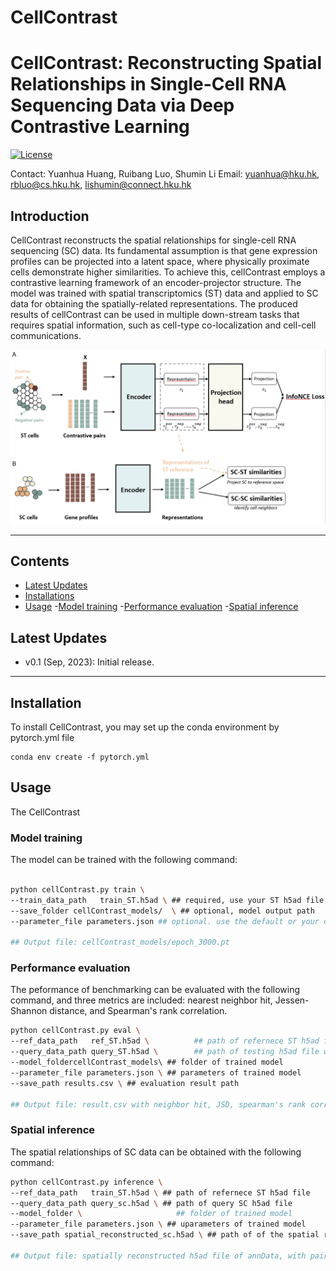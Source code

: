 
# CellContrast

# CellContrast: Reconstructing Spatial Relationships in Single-Cell RNA Sequencing Data via Deep Contrastive Learning

[![License](https://img.shields.io/badge/license-MIT-blue)](https://opensource.org/license/mit/) 

Contact: Yuanhua Huang, Ruibang Luo, Shumin Li
Email:  yuanhua@hku.hk, rbluo@cs.hku.hk, lishumin@connect.hku.hk

## Introduction

CellContrast reconstructs the spatial relationships for single-cell RNA sequencing (SC) data. Its fundamental assumption is that gene expression profiles can be projected into a latent space, where physically proximate 
cells demonstrate higher similarities. To achieve this, cellContrast employs a contrastive learning framework of an encoder-projector structure. The model was trained with spatial transcriptomics (ST) data and applied to SC data for obtaining the spatially-related representations. The produced results of cellContrast can be used in multiple down-stream tasks that requires spatial information, such as cell-type co-localization and cell-cell communications.

![](./images/Figure1.png)

---


## Contents

- [Latest Updates](#latest-updates)
- [Installations](#installation)
- [Usage](#usage)
    -[Model training](#model-training)
    -[Performance evaluation](#performance-evaluation)
    -[Spatial inference](#spatial-inference)
   

## Latest Updates
* v0.1 (Sep, 2023): Initial release.
---
## Installation
To install CellContrast, you may set up the conda environment by pytorch.yml file

    conda env create -f pytorch.yml

## Usage

The CellContrast 

### Model training
The model can be trained with the following command:
```bash

python cellContrast.py train \
--train_data_path   train_ST.h5ad \ ## required, use your ST h5ad file here
--save_folder cellContrast_models/  \ ## optional, model output path
--parameter_file parameters.json ## optional. use the default or your customized parameters here

## Output file: cellContrast_models/epoch_3000.pt
```

### Performance evaluation
The peformance of benchmarking can be evaluated with the following command, and three metrics are included: nearest neighbor hit, Jessen-Shannon distance, and Spearman's rank correlation.

```bash
python cellContrast.py eval \
--ref_data_path   ref_ST.h5ad \          ## path of refernece ST h5ad file
--query_data_path query_ST.h5ad \        ## path of testing h5ad file with truth locations
--model_foldercellContrast_models\ ## folder of trained model
--parameter_file parameters.json \ ## parameters of trained model
--save_path results.csv \ ## evaluation result path

## Output file: result.csv with neighbor hit, JSD, spearman's rank correlation for each testing sample.


```

### Spatial inference
The spatial relationships of SC data can be obtained with the following command:
```bash
python cellContrast.py inference \
--ref_data_path   train_ST.h5ad \ ## path of refernece ST h5ad file
--query_data_path query_sc.h5ad \ ## path of query SC h5ad file 
--model_folder \                     ## folder of trained model
--parameter_file parameters.json \ ## uparameters of trained model
--save_path spatial_reconstructed_sc.h5ad \ ## path of of the spatial reconstructed SC data

## Output file: spatially reconstructed h5ad file of annData, with pairwise cosine similarities of inferred representations, referenced coordinates, and de novo coordinates in uns.
```






